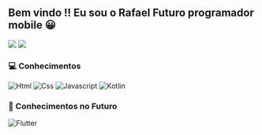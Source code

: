<div>

## Bem vindo !! Eu sou o Rafael Futuro programador mobile 😀
<img height = 180em src="https://github-readme-stats.vercel.app/api?username=RafaXml&theme=gruvbox&show_icons=true"/>  
<img height = 180em src="https://github-readme-stats.vercel.app/api/top-langs/?username=RafaXml&layout=compact&langs_count=7&theme=gruvbox"/>

</div>

 
<div>

 ### 💻 Conhecimentos 
  
  ![Html](https://img.shields.io/badge/HTML5-E34F26?style=for-the-badge&logo=html5&logoColor=white)
  ![Css](https://img.shields.io/badge/CSS3-1572B6?style=for-the-badge&logo=css3&logoColor=white)
  ![Javascript](https://img.shields.io/badge/JavaScript-F7DF1E?style=for-the-badge&logo=javascript&logoColor=black)
  ![Kotlin](https://img.shields.io/badge/Kotlin-0095D5?&style=for-the-badge&logo=kotlin&logoColor=white)

### 🌟 Conhecimentos no Futuro 

![Flutter](https://img.shields.io/badge/Flutter-02569B?style=for-the-badge&logo=flutter&logoColor=white)

</div>

 <!--![Snake animation](https://github.com/RafaXml/RafaXml/blob/output/github-contribution-grid-snake.svg)
>
